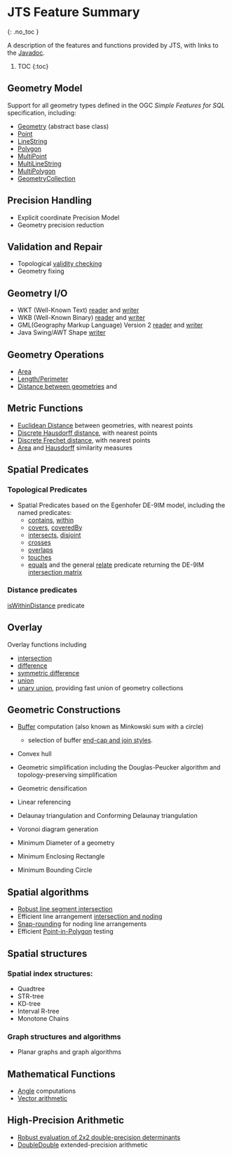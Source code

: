 # JTS Feature Summary
{: .no_toc }

A description of the features and functions provided by
JTS, with links to the
[Javadoc](https://locationtech.github.io/jts/javadoc/index.html).

1. TOC
{:toc}


## Geometry Model

Support for all geometry types defined in the OGC *Simple Features for SQL* specification,
including:

* [Geometry](https://locationtech.github.io/jts/javadoc/org/locationtech/jts/geom/Geometry.html) (abstract base class)
* [Point](https://locationtech.github.io/jts/javadoc/org/locationtech/jts/geom/Point.html)
* [LineString](https://locationtech.github.io/jts/javadoc/org/locationtech/jts/geom/LineString.html)
* [Polygon](https://locationtech.github.io/jts/javadoc/org/locationtech/jts/geom/Polygon.html)
* [MultiPoint](https://locationtech.github.io/jts/javadoc/org/locationtech/jts/geom/MultiPoint.html)
* [MultiLineString](https://locationtech.github.io/jts/javadoc/org/locationtech/jts/geom/MultiLineString.html)
* [MultiPolygon](https://locationtech.github.io/jts/javadoc/org/locationtech/jts/geom/MultiPolygon.html)
* [GeometryCollection](https://locationtech.github.io/jts/javadoc/org/locationtech/jts/geom/GeometryCollection.html)

## Precision Handling

* Explicit coordinate
[](https://locationtech.github.io/jts/javadoc/org/locationtech/jts/geom/PrecisionModel.html)Precision Model
* Geometry precision reduction

## Validation and Repair

* Topological [validity checking](https://locationtech.github.io/jts/javadoc/org/locationtech/jts/geom/Geometry.html#isValid())
* Geometry fixing

## Geometry I/O

* WKT (Well-Known Text)
  [reader](https://locationtech.github.io/jts/javadoc/org/locationtech/jts/io/WKTReader.html)
  and [writer](https://locationtech.github.io/jts/javadoc/org/locationtech/jts/io/WKTWriter.html)
* WKB (Well-Known Binary)
  [reader](https://locationtech.github.io/jts/javadoc/org/locationtech/jts/io/WKBReader.html)
  and [writer](https://locationtech.github.io/jts/javadoc/org/locationtech/jts/io/WKBWriter.html)
* GML(Geography Markup Language) Version 2
  [reader](https://locationtech.github.io/jts/javadoc/org/locationtech/jts/io/gml2/GMLReader.html)
  and [writer](https://locationtech.github.io/jts/javadoc/org/locationtech/jts/io/gml2/GMLWriter.html)
* Java Swing/AWT Shape [writer](https://locationtech.github.io/jts/javadoc/org/locationtech/jts/awt/package-summary.html)

## Geometry Operations

* [Area](https://locationtech.github.io/jts/javadoc/org/locationtech/jts/geom/Geometry.html#getArea())
* [Length/Perimeter](https://locationtech.github.io/jts/javadoc/org/locationtech/jts/geom/Geometry.html#getLength())
* [Distance between geometries](https://locationtech.github.io/jts/javadoc/org/locationtech/jts/geom/Geometry.html#distance(org.locationtech.jts.geom.Geometry))
and
 
## Metric Functions

* [Euclidean Distance](https://locationtech.github.io/jts/javadoc/org/locationtech/jts/operation/distance/DistanceOp.html) between geometries, with nearest points
* [Discrete Hausdorff distance](https://locationtech.github.io/jts/javadoc/org/locationtech/jts/algorithm/distance/DiscreteHausdorffDistance.html), with nearest points
* [Discrete Frechet distance](https://locationtech.github.io/jts/javadoc/org/locationtech/jts/algorithm/distance/DiscreteFrechetDistance.html), with nearest points
* [Area](https://locationtech.github.io/jts/javadoc/org/locationtech/jts/algorithm/match/AreaSimilarityMeasure.html) and
[Hausdorff](https://locationtech.github.io/jts/javadoc/org/locationtech/jts/algorithm/match/HausdorffSimilarityMeasure.html)
similarity measures

## Spatial Predicates

### Topological Predicates

* Spatial Predicates based on the Egenhofer DE-9IM model, including the named predicates:
  * [contains](https://locationtech.github.io/jts/javadoc/org/locationtech/jts/geom/Geometry.html#contains(org.locationtech.jts.geom.Geometry)),
    [within](https://locationtech.github.io/jts/javadoc/org/locationtech/jts/geom/Geometry.html#within(org.locationtech.jts.geom.Geometry))
  * [covers](https://locationtech.github.io/jts/javadoc/org/locationtech/jts/geom/Geometry.html#covers(org.locationtech.jts.geom.Geometry)),
    [coveredBy](https://locationtech.github.io/jts/javadoc/org/locationtech/jts/geom/Geometry.html#coveredBy(org.locationtech.jts.geom.Geometry))
  * [intersects](https://locationtech.github.io/jts/javadoc/org/locationtech/jts/geom/Geometry.html#intersects(org.locationtech.jts.geom.Geometry)),
    [disjoint](https://locationtech.github.io/jts/javadoc/org/locationtech/jts/geom/Geometry.html#disjoint(org.locationtech.jts.geom.Geometry))
  * [crosses](https://locationtech.github.io/jts/javadoc/org/locationtech/jts/geom/Geometry.html#crosses(org.locationtech.jts.geom.Geometry))
  * [overlaps](https://locationtech.github.io/jts/javadoc/org/locationtech/jts/geom/Geometry.html#overlaps(org.locationtech.jts.geom.Geometry))
  * [touches](https://locationtech.github.io/jts/javadoc/org/locationtech/jts/geom/Geometry.html#touches(org.locationtech.jts.geom.Geometry))
  * [equals](https://locationtech.github.io/jts/javadoc/org/locationtech/jts/geom/Geometry.html#equals(org.locationtech.jts.geom.Geometry))
and the general
[relate](https://locationtech.github.io/jts/javadoc/org/locationtech/jts/geom/Geometry.html#relate(org.locationtech.jts.geom.Geometry))
 predicate returning the DE-9IM
[intersection matrix](https://locationtech.github.io/jts/javadoc/org/locationtech/jts/geom/IntersectionMatrix.html)

### Distance predicates

[isWithinDistance](https://locationtech.github.io/jts/javadoc/org/locationtech/jts/geom/Geometry.html#isWithinDistance(org.locationtech.jts.geom.Geometry,%20double))
 predicate

## Overlay

Overlay functions including

* [intersection](https://locationtech.github.io/jts/javadoc/org/locationtech/jts/geom/Geometry.html#intersection(org.locationtech.jts.geom.Geometry))
*  [difference](https://locationtech.github.io/jts/javadoc/org/locationtech/jts/geom/Geometry.html#difference(org.locationtech.jts.geom.Geometry))
* [symmetric difference](https://locationtech.github.io/jts/javadoc/org/locationtech/jts/geom/Geometry.html#symDifference(org.locationtech.jts.geom.Geometry))
* [union](https://locationtech.github.io/jts/javadoc/org/locationtech/jts/geom/Geometry.html#union(org.locationtech.jts.geom.Geometry))
* [unary union](https://locationtech.github.io/jts/javadoc/org/locationtech/jts/geom/Geometry.html#union()), providing fast union of geometry collections



## Geometric Constructions

* [Buffer](https://locationtech.github.io/jts/javadoc/org/locationtech/jts/geom/Geometry.html#buffer(double))
  computation (also known as Minkowski sum with a circle)
  * selection of buffer [end-cap and join styles](https://locationtech.github.io/jts/javadoc/org/locationtech/jts/geom/Geometry.html#buffer(double,%20int,%20int)).

* [](https://locationtech.github.io/jts/javadoc/org/locationtech/jts/geom/Geometry.html#convexHull())Convex hull
* [](https://locationtech.github.io/jts/javadoc/org/locationtech/jts/simplify/package-summary.html)Geometric simplification
including the
[](https://locationtech.github.io/jts/javadoc/org/locationtech/jts/simplify/DouglasPeuckerSimplifier.html)
Douglas-Peucker algorithm
and
[](https://locationtech.github.io/jts/javadoc/org/locationtech/jts/simplify/TopologyPreservingSimplifier.html)
topology-preserving simplification
* Geometric [](https://locationtech.github.io/jts/javadoc/org/locationtech/jts/densify/Densifier.html)densification
* [](https://locationtech.github.io/jts/javadoc/org/locationtech/jts/linearref/package-summary.html)Linear referencing
* [](https://locationtech.github.io/jts/javadoc/org/locationtech/jts/triangulate/DelaunayTriangulationBuilder.html)
Delaunay triangulation
and
[](https://locationtech.github.io/jts/javadoc/org/locationtech/jts/triangulate/ConformingDelaunayTriangulationBuilder.html)
Conforming Delaunay triangulation
* [](https://locationtech.github.io/jts/javadoc/org/locationtech/jts/triangulate/VoronoiDiagramBuilder.html)
Voronoi diagram generation
* [](https://locationtech.github.io/jts/javadoc/org/locationtech/jts/algorithm/MinimumDiameter.html)
Minimum Diameter
of a geometry
* [](https://locationtech.github.io/jts/javadoc/org/locationtech/jts/algorithm/MinimumDiameter.html#getMinimumRectangle())
Minimum Enclosing Rectangle
* [](https://locationtech.github.io/jts/javadoc/org/locationtech/jts/algorithm/MinimumBoundingCircle.html)
Minimum Bounding Circle


## Spatial algorithms

* [Robust line segment intersection](https://locationtech.github.io/jts/javadoc/org/locationtech/jts/algorithm/RobustLineIntersector.html)
* Efficient line arrangement
[intersection and noding](https://locationtech.github.io/jts/javadoc/org/locationtech/jts/noding/package-summary.html)
* [Snap-rounding](https://locationtech.github.io/jts/javadoc/org/locationtech/jts/noding/snapround/package-summary.html)
 for noding line arrangements
* Efficient [Point-in-Polygon](https://locationtech.github.io/jts/javadoc/org/locationtech/jts/algorithm/locate/package-summary.html) testing


## Spatial structures

### Spatial index structures:

* [](https://locationtech.github.io/jts/javadoc/org/locationtech/jts/index/quadtree/Quadtree.html)Quadtree
* [](https://locationtech.github.io/jts/javadoc/org/locationtech/jts/index/strtree/STRtree.html)STR-tree
* [](https://locationtech.github.io/jts/javadoc/org/locationtech/jts/index/kdtree/KdTree.html)KD-tree
* [](https://locationtech.github.io/jts/javadoc/org/locationtech/jts/index/intervalrtree/package-summary.html)Interval R-tree
* [](https://locationtech.github.io/jts/javadoc/org/locationtech/jts/index/chain/package-summary.html)Monotone Chains

### Graph structures and algorithms

* [](https://locationtech.github.io/jts/javadoc/org/locationtech/jts/planargraph/PlanarGraph.html)Planar graphs
and [](https://locationtech.github.io/jts/javadoc/org/locationtech/jts/planargraph/algorithm/package-summary.html)graph algorithms


## Mathematical Functions

* [Angle](https://locationtech.github.io/jts/javadoc/org/locationtech/jts/algorithm/Angle.html) computations
* [Vector arithmetic](https://locationtech.github.io/jts/javadoc/org/locationtech/jts/algorithm/VectorMath.html)


## High-Precision Arithmetic

* [Robust evaluation of 2x2 double-precision determinants](https://locationtech.github.io/jts/javadoc/org/locationtech/jts/algorithm/RobustDeterminant.html)
* [DoubleDouble](https://locationtech.github.io/jts/javadoc/org/locationtech/jts/math/DD.html) extended-precision arithmetic
